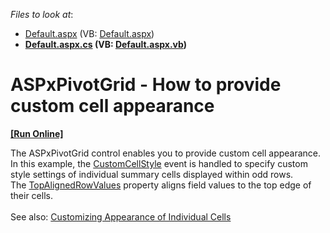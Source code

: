 <!-- default file list -->
*Files to look at*:

* [Default.aspx](./CS/CellAppearanceCustomization/Default.aspx) (VB: [Default.aspx](./VB/CellAppearanceCustomization/Default.aspx))
* **[Default.aspx.cs](./CS/CellAppearanceCustomization/Default.aspx.cs) (VB: [Default.aspx.vb](./VB/CellAppearanceCustomization/Default.aspx.vb))**
<!-- default file list end -->
# ASPxPivotGrid - How to provide custom cell appearance
<!-- run online -->
**[[Run Online]](https://codecentral.devexpress.com/t590081/)**
<!-- run online end -->


<p>The ASPxPivotGrid control enables you to provide custom cell appearance. In this example, the <a href="https://documentation.devexpress.com/AspNet/DevExpress.Web.ASPxPivotGrid.ASPxPivotGrid.CustomCellStyle.event">CustomCellStyle</a> event is handled to specify custom style settings of individual summary cells displayed within odd rows. The <a href="https://documentation.devexpress.com/AspNet/DevExpress.Web.ASPxPivotGrid.PivotFieldValueStyle.TopAlignedRowValues.property">TopAlignedRowValues</a> property aligns field values to the top edge of their cells.<br><br>See also: <a href="https://documentation.devexpress.com/AspNet/7274/ASP-NET-WebForms-Controls/">Customizing Appearance of Individual Cells</a></p>

<br/>


